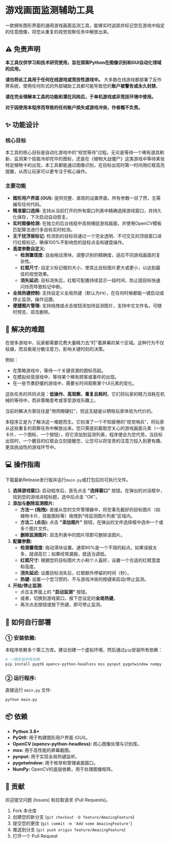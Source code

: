 # 游戏画面监测辅助工具
一款拥有图形界面的通用游戏画面监测工具，能够实时追踪并标记您在游戏中指定的任意图像，将您从重复的视觉观察任务中解放出来。


## ⚠️ 免责声明
**本工具仅供学习和技术研究使用，旨在探索Python在图像识别和GUI自动化领域的应用。**

**请勿将此工具用于任何在线游戏或竞技性游戏中。** 大多数在线游戏都部署了反作弊系统，使用任何形式的外部辅助工具都可能导致您的**账户被警告或永久封禁**。

**请在完全理解本工具的功能和潜在风险后，于单机游戏或非竞技环境中使用。**

**对于因使用本程序而导致的任何账户损失或游戏冲突，作者概不负责。**

## ✨ 功能设计
### 核心目标
本工具的核心目标是自动化游戏中的“视觉等待”过程。无论是等待一个稀有道具刷新、监测某个技能冷却完毕的图标，还是在《植物大战僵尸》这类游戏中等待某张特定植物卡的出现，本工具都能通过图像识别，在目标出现时第一时间用红框高亮提醒，从而让玩家可以更专注于核心操作。

### 主要功能
* **图形用户界面 (GUI):** 提供完整、直观的设置界面，所有参数一目了然，无需编写任何代码。
* **精准窗口选择:** 支持从当前打开的所有窗口列表中精确选择游戏窗口，并持久化保存，下次启动自动恢复。
* **实时图像检测:** 在独立的后台线程中高频捕捉游戏画面，并使用OpenCV模板匹配算法进行多目标实时检测。
* **无干扰浮层标记:** 检测到的目标将通过一个完全透明、不可交互的顶层窗口进行红框标记，确保100%不影响您的鼠标点击和键盘操作。
* **高度参数自定义:**
    * **检测置信度:** 自由拖动滑块，调整识别的精确度，适应不同游戏画面的复杂性。
    * **红框尺寸:** 自定义标记框的大小，使其比目标图片更大或更小，以达到最佳的视觉效果。
    * **消失延迟:** 目标消失后，红框可配置持续显示一段时间，防止因目标快速闪烁而导致标记中断。
* **全局热键控制:** 支持自定义全局热键（默认为`F9`），在任何时候都能一键启动或停止监测，操作迅捷。
* **便捷图片管理:** 支持拖拽或点击按钮添加待监测图片，支持中文文件名，可随时预览、双击删除。

## 🧩 解决的难题
在很多游戏中，玩家都需要花费大量精力去“盯”着屏幕的某个区域。这种行为不仅枯燥，而且极易分散注意力，影响关键时刻的决策。

例如：
* 在策略游戏中，等待一个关键资源的图标亮起。
* 在模拟经营游戏中，等待某个稀有顾客或事件的出现。
* 在一些节奏舒缓的游戏中，需要长时间观察某个UI元素的变化。

这些任务的共同点是：**低操作、高观察、重复且耗时**。它们将玩家的精力消耗在机械的等待中，而非策略思考或享受游戏乐趣上。

当前的解决方案往往是“用肉眼硬扛”，但这无疑是以牺牲玩家体验为代价的。

本程序正是为了解决这一难题而生。它扮演了一个不知疲倦的“视觉哨兵”，将玩家从这些重复的观察任务中解放出来。您只需提前截取您关心的游戏画面元素（一张卡片、一个图标、一个按钮），将它添加到监测列表，程序便会为您代劳。当目标出现时，一个醒目的红框会立刻提醒您，让您可以将宝贵的注意力投入到更有趣、更具挑战性的游戏环节中。

## 💻 操作指南

下载最新Release发行版并运行`main.py`或打包后的可执行文件。

1.  **选择游戏窗口:** 启动程序后，首先点击 **"选择窗口"** 按钮。在弹出的对话框中，找到您的游戏进程标题，选中后点击 "OK"。
2.  **添加与删除监测图片:**
    * **方法一 (拖拽):** 直接从您的文件管理器中，将您事先截好的目标图片（如植物卡片、技能图标等）拖拽到“待监测图片列表”区域内。
    * **方法二 (点击):** 点击 **"添加图片"** 按钮，在弹出的文件选择框中选中一个或多个图片文件。
    * **删除监测图片:** 双击列表中的图片项即可删除该图片。
3.  **配置参数:**
    * **检测置信度:** 拖动滑块设置。通常80%是一个不错的起点。如果误报太多，就调高它；如果经常漏报，就适当调低。
    * **红框尺寸:** 根据您的目标图片大小和个人喜好，设置一个合适的红框宽度和高度。
    * **消失延迟:** 设置目标消失后，红框额外停留的时间（秒）。
    * **热键:** 设置一个您习惯的、不与游戏冲突的按键来启动/停止监测。
4.  **开始/停止监测:**
    * 点击主界面上的 **"启动监测"** 按钮。
    * 或者，切换到游戏窗口，按下您设定的**全局热键**。
    * 再次点击按钮或按下热键，即可停止监测。

## 🚀 如何自行部署
### ① 安装依赖:
本程序依赖多个第三方库。建议创建一个虚拟环境，然后通过`pip`安装所有依赖：

```bash
# 一键安装所有依赖
pip install pyqt6 opencv-python-headless mss pynput pygetwindow numpy
````

### ② 运行程序:

直接运行 `main.py` 文件:

```bash
python main.py
```

## 📦 依赖

  * **Python 3.8+**
  * **PyQt6:** 用于构建图形用户界面 (GUI)。
  * **OpenCV (opencv-python-headless):** 核心图像处理与识别库。
  * **mss:** 用于高性能的屏幕截图。
  * **pynput:** 用于实现全局热键监听。
  * **pygetwindow:** 用于枚举和管理桌面窗口。
  * **NumPy:** OpenCV的底层依赖，用于处理图像矩阵。

## 🤝 贡献

欢迎提交问题 (Issues) 和拉取请求 (Pull Requests)。

1.  Fork 本仓库
2.  创建您的新分支 (`git checkout -b feature/AmazingFeature`)
3.  提交您的更改 (`git commit -m 'Add some AmazingFeature'`)
4.  推送到分支 (`git push origin feature/AmazingFeature`)
5.  打开一个 Pull Request



